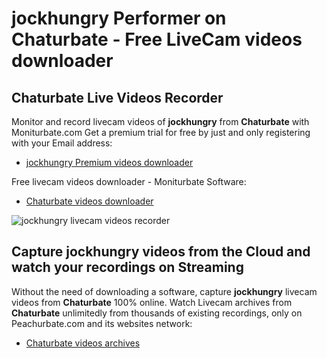 # jockhungry Performer on Chaturbate - Free LiveCam videos downloader

## Chaturbate Live Videos Recorder

Monitor and record livecam videos of **jockhungry** from **Chaturbate** with Moniturbate.com
Get a premium trial for free by just and only registering with your Email address:
* [jockhungry Premium videos downloader](https://moniturbate.com/request-demo-licence-key.html)

Free livecam videos downloader - Moniturbate Software:
* [Chaturbate videos downloader](https://moniturbate.com/moniturbate-download-software.html)

![jockhungry livecam videos recorder](https://peachurnet.com/templates/moniturbate-software.png)


## Capture jockhungry videos from the Cloud and watch your recordings on Streaming

Without the need of downloading a software, capture **jockhungry** livecam videos from **Chaturbate** 100% online.
Watch Livecam archives from **Chaturbate** unlimitedly from thousands of existing recordings, only on Peachurbate.com and its websites network:
* [Chaturbate videos archives](https://peachurnet.com/)